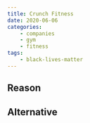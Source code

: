 ```yaml
---
title: Crunch Fitness
date: 2020-06-06
categories:
    - companies
    - gym
    - fitness
tags:
    - black-lives-matter
---
```


## Reason


## Alternative

